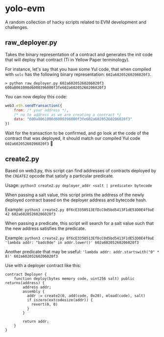 # yolo-evm

A random collection of hacky scripts related to EVM development and challenges.

## raw_deployer.py

Takes the binary representation of a contract and generates the init code that will deploy that contract (Ti in Yellow Paper terminology).

For instance, let's say that you have some Yul code, that when compiled with `solc` has the following binary representation: `602a60205260206020f3`.

```
> python raw_deployer.py 602a60205260206020f3
600a8061000d6000396000f3fe602a60205260206020f3
```

You can now deploy this code:

```javascript
web3.eth.sendTransaction({
    from: /* your address */, 
    /* no to address as we are creating a contract */ 
    data: "600a8061000d6000396000f3fe602a60205260206020f3"
})
```

Wait for the transaction to be confirmed, and go look at the code of the contract that was deployed, it should match our compiled Yul code `602a60205260206020f3` 🙌


## create2.py
Based on web3.py, this script can find addresses of contracts deployed by the `CREATE2` opcode that satisfy a particular predicate.

Usage: `python3 create2.py deployer_addr <salt | predicate> bytecode`

When passing a salt value, this script prints the address of the newly deployed contract based on the deployer address and bytecode hash.

Example: `python3 create2.py Bf6cE3350513EfDcC0d5bd5413F1dE53D0E4f9aE 42 602a60205260206020f3`

When passing a predicate, this script will search for a salt value such that the new address satisfies the predicate.

Example: `python3 create2.py Bf6cE3350513EfDcC0d5bd5413F1dE53D0E4f9aE 'lambda addr: "badc0de" in addr.lower()' 602a60205260206020f3`

Another predicate that may be useful: `'lambda addr: addr.startswith("0" * 8)' 602a60205260206020f3`

Use with a deployer contract like this:

```solidity
contract Deployer {    
    function deploy(bytes memory code, uint256 salt) public returns(address) {
        address addr;
        assembly {
          addr := create2(0, add(code, 0x20), mload(code), salt)
          if iszero(extcodesize(addr)) {
            revert(0, 0)
          }
        }
        
        return addr;
    }
}
```
